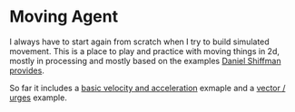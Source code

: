 # Moving Agent

I always have to start again from scratch when I try to build simulated movement. This is a place to play and practice with moving things in 2d, mostly in processing and mostly based on the examples [Daniel Shiffman](https://shiffman.net/) [provides](https://processing.org/examples/accelerationwithvectors.html).

So far it includes a [basic velocity and acceleration](https://github.com/tjkendon/DoodleCode/tree/main/MovingAgent/BasicMotion) exmaple and a [vector / urges](https://github.com/tjkendon/DoodleCode/tree/main/MovingAgent/Mouse_Urge) example.
